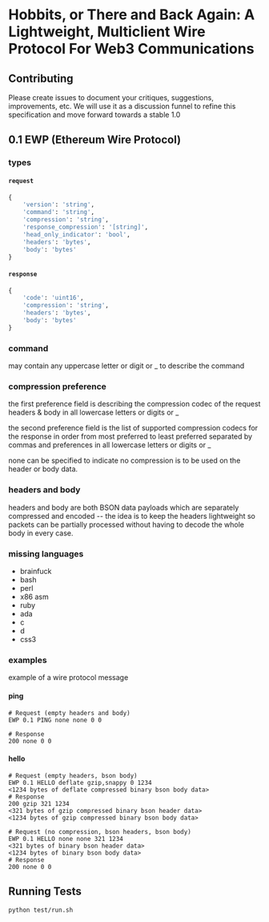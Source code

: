 # Hobbits, or There and Back Again: A Lightweight, Multiclient Wire Protocol For Web3 Communications

## Contributing

Please create issues to document your critiques, suggestions, improvements, etc. We will use it as a discussion funnel to refine this specification and move forward towards a stable 1.0

## 0.1 EWP (Ethereum Wire Protocol)

### types

#### `request`

```python
{
    'version': 'string',
    'command': 'string',
    'compression': 'string',
    'response_compression': '[string]',
    'head_only_indicator': 'bool',
    'headers': 'bytes',
    'body': 'bytes'
}
```

#### `response`

```python
{
    'code': 'uint16',
    'compression': 'string',
    'headers': 'bytes',
    'body': 'bytes'
}
```

### command
may contain any uppercase letter or digit or _  to describe the command

### compression preference
the first preference field is describing the compression codec of the request headers & body in all lowercase letters or digits or _

the second preference field is the list of supported compression codecs for the response in order from most preferred to least preferred separated by commas and preferences in all lowercase letters or digits or _

none can be specified to indicate no compression is to be used on the header or body data.

### headers and body
headers and body are both BSON data payloads which are separately compressed and encoded -- the idea is to keep the headers lightweight so packets can be partially processed without having to decode the whole body in every case.

### missing languages
  * brainfuck
  * bash
  * perl
  * x86 asm
  * ruby
  * ada
  * c
  * d
  * css3
 
### examples

example of a wire protocol message

#### ping
```
# Request (empty headers and body)
EWP 0.1 PING none none 0 0

# Response
200 none 0 0

```

#### hello
```
# Request (empty headers, bson body)
EWP 0.1 HELLO deflate gzip,snappy 0 1234
<1234 bytes of deflate compressed binary bson body data>
# Response
200 gzip 321 1234
<321 bytes of gzip compressed binary bson header data>
<1234 bytes of gzip compressed binary bson body data>

# Request (no compression, bson headers, bson body)
EWP 0.1 HELLO none none 321 1234
<321 bytes of binary bson header data>
<1234 bytes of binary bson body data>
# Response
200 none 0 0
```

## Running Tests

```
python test/run.sh
```
